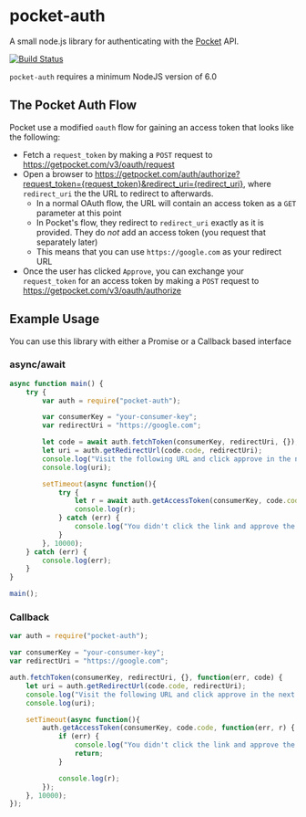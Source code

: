 # pocket-auth

A small node.js library for authenticating with the [Pocket](https://getpocket.com) API.

[![Build Status](https://api.travis-ci.org/mheap/pocket-auth.svg?branch=master)](https://travis-ci.org/mheap/pocket-auth)

`pocket-auth` requires a minimum NodeJS version of 6.0

## The Pocket Auth Flow

Pocket use a modified `oauth` flow for gaining an access token that looks like the following:

* Fetch a `request_token` by making a `POST` request to https://getpocket.com/v3/oauth/request
* Open a browser to https://getpocket.com/auth/authorize?request_token={request_token}&redirect_uri={redirect_uri}, where `redirect_uri` the the URL to redirect to afterwards.
    * In a normal OAuth flow, the URL will contain an access token as a `GET` parameter at this point
    * In Pocket's flow, they redirect to `redirect_uri` exactly as it is provided. They do *not* add an access token (you request that separately later)
    * This means that you can use `https://google.com` as your redirect URL
* Once the user has clicked `Approve`, you can exchange your `request_token` for an access token by making a `POST` request to https://getpocket.com/v3/oauth/authorize

## Example Usage

You can use this library with either a Promise or a Callback based interface

### async/await

```javascript
async function main() {
    try {
        var auth = require("pocket-auth");

        var consumerKey = "your-consumer-key";
        var redirectUri = "https://google.com";

        let code = await auth.fetchToken(consumerKey, redirectUri, {});
        let uri = auth.getRedirectUrl(code.code, redirectUri);
        console.log("Visit the following URL and click approve in the next 10 seconds:");
        console.log(uri);

        setTimeout(async function(){
            try {
                let r = await auth.getAccessToken(consumerKey, code.code);
                console.log(r);
            } catch (err) {
                console.log("You didn't click the link and approve the application in time");
            }
        }, 10000);
    } catch (err) {
        console.log(err);
    }
}

main();
```

### Callback

```javascript
var auth = require("pocket-auth");

var consumerKey = "your-consumer-key";
var redirectUri = "https://google.com";

auth.fetchToken(consumerKey, redirectUri, {}, function(err, code) {
    let uri = auth.getRedirectUrl(code.code, redirectUri);
    console.log("Visit the following URL and click approve in the next 10 seconds:");
    console.log(uri);

    setTimeout(async function(){
        auth.getAccessToken(consumerKey, code.code, function(err, r) {
            if (err) {
                console.log("You didn't click the link and approve the application in time");
                return;
            }

            console.log(r);
        });
    }, 10000);
});

```

